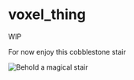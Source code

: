 # voxel_thing
 

WIP

For now enjoy this cobblestone stair

![Behold a magical stair](https://raw.githubusercontent.com/jordan4ibanez/voxel_thing/main/github/cobble_stair.png)